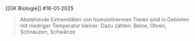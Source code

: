 [[GK Biologie]]
#16-01-2025 

>Abstehende Extremitäten von homoiothermen Tieren sind in Gebieten mit niedriger Temperatur kleiner. Dazu zählen: Beine, Ohren, Schnauzen, Schwänze

